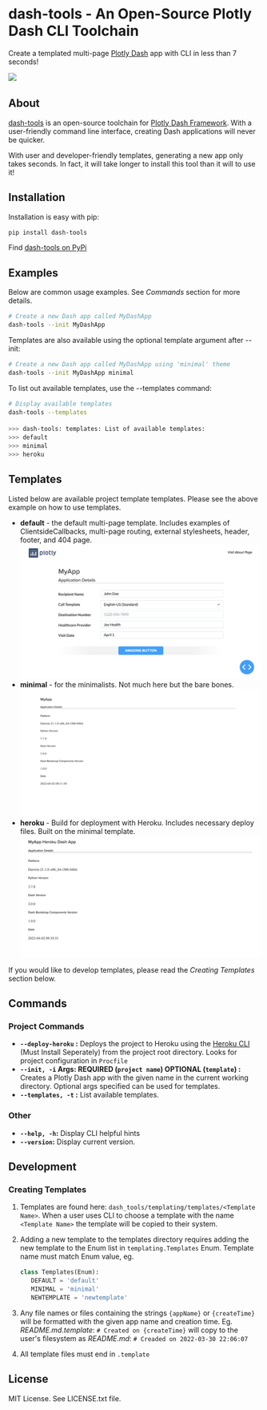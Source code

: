 # dash-tools - An Open-Source Plotly Dash CLI Toolchain

Create a templated multi-page [Plotly Dash](https://plotly.com/dash/) app with CLI in less than 7 seconds!

![](docs/intro_gif.gif)

## About

[dash-tools](https://github.com/andrew-hossack/dash-tools) is an open-source toolchain for [Plotly Dash Framework](https://dash.plotly.com/introduction). With a user-friendly command line interface, creating Dash applications will never be quicker.

With user and developer-friendly templates, generating a new app only takes seconds. In fact, it will take longer to install this tool than it will to use it!

## Installation

Installation is easy with pip:

```bash
pip install dash-tools
```

Find [dash-tools on PyPi](https://pypi.org/project/dash-tools/)

## Examples

Below are common usage examples. See _Commands_ section for more details.

```bash
# Create a new Dash app called MyDashApp
dash-tools --init MyDashApp
```

Templates are also available using the optional template argument after --init:

```bash
# Create a new Dash app called MyDashApp using 'minimal' theme
dash-tools --init MyDashApp minimal
```

To list out available templates, use the --templates command:

```bash
# Display available templates
dash-tools --templates

>>> dash-tools: templates: List of available templates:
>>> default
>>> minimal
>>> heroku
```

## Templates

Listed below are available project template templates. Please see the above example on how to use templates.

- **default** - the default multi-page template. Includes examples of ClientsideCallbacks, multi-page routing, external stylesheets, header, footer, and 404 page.
  ![](docs/default_theme.png)
- **minimal** - for the minimalists. Not much here but the bare bones.
  ![](docs/minimal_theme.png)
- **heroku** - Build for deployment with Heroku. Includes necessary deploy files. Built on the minimal template.
  ![](docs/heroku_theme.png)

If you would like to develop templates, please read the _Creating Templates_ section below.

## Commands

### Project Commands

- **`--deploy-heroku` :** Deploys the project to Heroku using the [Heroku CLI](https://devcenter.heroku.com/categories/command-line) (Must Install Seperately) from the project root directory. Looks for project configuration in `Procfile`
- **`--init, -i` Args: REQUIRED (`project name`) OPTIONAL (`template`) :** Creates a Plotly Dash app with the given name in the current working directory. Optional args specified can be used for templates.
- **`--templates, -t` :** List available templates.

### Other

- **`--help, -h`:** Display CLI helpful hints
- **`--version`:** Display current version.

## Development

### Creating Templates

1. Templates are found here: `dash_tools/templating/templates/<Template Name>`. When a user uses CLI to choose a template with the name `<Template Name>` the template will be copied to their system.
2. Adding a new template to the templates directory requires adding the new template to the Enum list in `templating.Templates` Enum. Template name must match Enum value, eg.

   ```python
   class Templates(Enum):
      DEFAULT = 'default'
      MINIMAL = 'minimal'
      NEWTEMPLATE = 'newtemplate'
   ```

3. Any file names or files containing the strings `{appName}` or `{createTime}` will be formatted with the given app name and creation time. Eg. _README.md.template_: `# Created on {createTime}` will copy to the user's filesystem as _README.md_: `# Creaded on 2022-03-30 22:06:07`
4. All template files must end in `.template`

## License

MIT License. See LICENSE.txt file.
